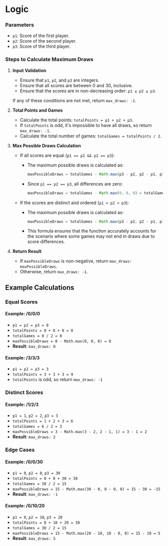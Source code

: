 
# Logic

### Parameters

- `p1`: Score of the first player.
- `p2`: Score of the second player.
- `p3`: Score of the third player.

### Steps to Calculate Maximum Draws

1. **Input Validation**
   - Ensure that `p1`, `p2`, and `p3` are integers.
   - Ensure that all scores are between 0 and 30, inclusive.
   - Ensure that the scores are in non-decreasing order: `p1 ≤ p2 ≤ p3`.

   If any of these conditions are not met, return `max_draws: -1`.

2. **Total Points and Games**
   - Calculate the total points: `totalPoints = p1 + p2 + p3`.
   - If `totalPoints` is odd, it's impossible to have all draws, so return `max_draws: -1`.
   - Calculate the total number of games: `totalGames = totalPoints / 2`.

3. **Max Possible Draws Calculation**
   - If all scores are equal (`p1 == p2 && p2 == p3`):
     - The maximum possible draws is calculated as:
       ```javascript
       maxPossibleDraws = totalGames - Math.max(p3 - p2, p2 - p1, p1);
       ```
     - Since `p1 == p2 == p3`, all differences are zero:
       ```javascript
       maxPossibleDraws = totalGames - Math.max(0, 0, 0) = totalGames;
       ```

   - If the scores are distinct and ordered (`p1 < p2 < p3`):
     - The maximum possible draws is calculated as:
       ```javascript
       maxPossibleDraws = totalGames - Math.max(p3 - p2, p2 - p1, p1);
       ```
     - This formula ensures that the function accurately accounts for the scenario where some games may not end in draws due to score differences.

4. **Return Result**
   - If `maxPossibleDraws` is non-negative, return `max_draws: maxPossibleDraws`.
   - Otherwise, return `max_draws: -1`.

## Example Calculations

### Equal Scores

#### Example: /0/0/0
- `p1 = p2 = p3 = 0`
- `totalPoints = 0 + 0 + 0 = 0`
- `totalGames = 0 / 2 = 0`
- `maxPossibleDraws = 0 - Math.max(0, 0, 0) = 0`
- **Result**: `max_draws: 0`

#### Example: /3/3/3
- `p1 = p2 = p3 = 3`
- `totalPoints = 3 + 3 + 3 = 9`
- `totalPoints` is odd, so return `max_draws: -1`

### Distinct Scores

#### Example: /1/2/3
- `p1 = 1`, `p2 = 2`, `p3 = 3`
- `totalPoints = 1 + 2 + 3 = 6`
- `totalGames = 6 / 2 = 3`
- `maxPossibleDraws = 3 - Math.max(3 - 2, 2 - 1, 1) = 3 - 1 = 2`
- **Result**: `max_draws: 2`

### Edge Cases

#### Example: /0/0/30
- `p1 = 0`, `p2 = 0`, `p3 = 30`
- `totalPoints = 0 + 0 + 30 = 30`
- `totalGames = 30 / 2 = 15`
- `maxPossibleDraws = 15 - Math.max(30 - 0, 0 - 0, 0) = 15 - 30 = -15`
- **Result**: `max_draws: -1`

#### Example: /0/10/20
- `p1 = 0`, `p2 = 10`, `p3 = 20`
- `totalPoints = 0 + 10 + 20 = 30`
- `totalGames = 30 / 2 = 15`
- `maxPossibleDraws = 15 - Math.max(20 - 10, 10 - 0, 0) = 15 - 10 = 5`
- **Result**: `max_draws: 5`

